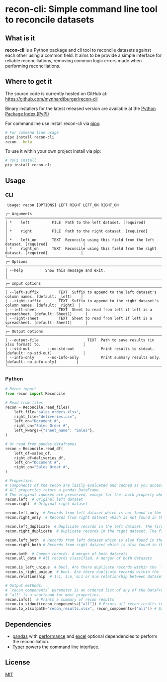 # recon-cli: Simple command line tool to reconcile datasets

## What is it

**recon-cli** is a Python package and cli tool to reconcile datasets against each other using a common field. It aims to be provide a simple interface for reliable reconciliations, removing common logic errors made when performing reconciliations.

## Where to get it

The source code is currently hosted on GitHub at: https://github.com/mynhardtburger/recon-cli

Binary installers for the latest released version are available at the [Python
Package Index (PyPI)](https://pypi.org/project/recon-cli)

For commandline use install recon-cli via [pipx](https://pypa.github.io/pipx/):

```sh
# For command line usage
pipx install recon-cli
recon --help
```

To use it within your own project install via pip:
```sh
# PyPI install
pip install recon-cli
```

## Usage

### CLI

```plaintext
 Usage: recon [OPTIONS] LEFT RIGHT LEFT_ON RIGHT_ON

╭─ Arguments ──────────────────────────────────────────────────────────────────────────────────────────╮
│ *    left          FILE  Path to the left dataset. [required]                                        │
│ *    right         FILE  Path to the right dataset. [required]                                       │
│ *    left_on       TEXT  Reconcile using this field from the left dataset. [required]                │
│ *    right_on      TEXT  Reconcile using this field from the right dataset. [required]               │
╰──────────────────────────────────────────────────────────────────────────────────────────────────────╯
╭─ Options ────────────────────────────────────────────────────────────────────────────────────────────╮
│ --help          Show this message and exit.                                                          │
╰──────────────────────────────────────────────────────────────────────────────────────────────────────╯
╭─ Input options ──────────────────────────────────────────────────────────────────────────────────────╮
│ --left-suffix         TEXT  Suffix to append to the left dataset's column names. [default: _left]    │
│ --right-suffix        TEXT  Suffix to append to the right dataset's column names. [default: _right]  │
│ --left-sheet          TEXT  Sheet to read from left if left is a spreadsheet. [default: Sheet1]      │
│ --right-sheet         TEXT  Sheet to read from left if left is a spreadsheet. [default: Sheet1]      │
╰──────────────────────────────────────────────────────────────────────────────────────────────────────╯
╭─ Output options ─────────────────────────────────────────────────────────────────────────────────────╮
│ --output-file                      TEXT  Path to save results (in xlsx format) to.                   │
│ --std-out        --no-std-out            Print results to stdout. [default: no-std-out]              │
│ --info-only      --no-info-only          Print summary results only. [default: no-info-only]         │
╰──────────────────────────────────────────────────────────────────────────────────────────────────────╯
```

### Python

```python
# Recon import
from recon import Reconcile

# Read from files
recon = Reconcile.read_files(
    left_file="sales_orders.xlsx",
    right_file="deliveries.csv",
    left_on="Document #",
    right_on="Sales Order #",
    left_kwargs={"sheet_name": "Sales"},
)

# Or read from pandas dataframes
recon = Reconcile.read_df(
    left_df=sales_df,
    right_df=deliveries_df,
    left_on="Document #",
    right_on="Sales Order #",
)

# Properties:
# Components of the recon are lazily evaluated and cached as you access the relevant properties.
# All properties return a pandas DataFrame.
# The original indexes are preserved, except for the .both property where the original indexes are columns.
recon.left  # Original left dataset
recon.right  # Original right dataset

recon.left_only  # Records from left dataset which is not found in the right dataset.
recon.right_only  # Records from right dataset which is not found in the left dataset.

recon.left_duplicate  # Duplicate records in the left dataset. The first record is not listed.
recon.right_duplicate  # Duplicate records in the right dataset. The first record is not listed.

recon.left_both  # Records from left dataset which is also found in the right dataset.
recon.right_both # Records from right dataset which is also found in the left dataset.

recon.both  # Common records. A merger of both datasets
recon.all_data # All records classified. A merger of both datasets

recon.is_left_unique  # bool. Are there duplicate records within the `left_on` field?
recon.is_right_unique  # bool. Are there duplicate records within the `right_on` field?
recon.relationship  # 1:1, 1:m, m:1 or m:m relationship between datasets

# Output methods:
# `recon_components` parameter is an ordered list of any of the DataFrame property names.
# "all" is a shorthand for most properties.
recon.info()  # Prints a summary of recon results
recon.to_stdout(recon_components=["all"]) # Prints all recon results to console
recon.to_xlsx(path="recon_results.xlsx", recon_components=["all"]) # Saves all recon results to xlsx
```

## Dependencies

- [pandas](https://pandas.pydata.org/pandas-docs/stable/getting_started/install.html#required-dependencies) with [performance](https://pandas.pydata.org/pandas-docs/stable/getting_started/install.html#performance-dependencies-recommended) and [excel](https://pandas.pydata.org/pandas-docs/stable/getting_started/install.html#excel-files) optional dependencies to perform the reconciliation.
- [Typer](https://typer.tiangolo.com/) powers the command line interface.

## License

[MIT](LICENSE)
